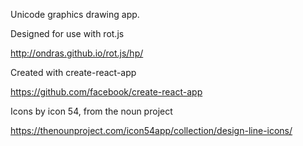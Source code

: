 Unicode graphics drawing app.

Designed for use with rot.js

http://ondras.github.io/rot.js/hp/

Created with create-react-app

https://github.com/facebook/create-react-app

Icons by icon 54, from the noun project

https://thenounproject.com/icon54app/collection/design-line-icons/
